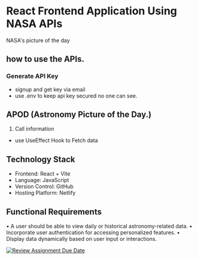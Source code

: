 # React Frontend Application Using NASA APIs

NASA's picture of the day 

## how to use the APIs.

### Generate API Key 
 - signup and get key via email
 - use .env to keep api key secured no one can see.

## APOD  (Astronomy Picture of the Day.)

1. Call information
- use UseEffect Hook to Fetch data

 

## Technology Stack
- Frontend: React + Vite
- Language: JavaScript
- Version Control: GitHub
- Hosting Platform: Netlify

## Functional Requirements

• A user should be able to view daily or historical astronomy-related data.
• Incorporate user authentication for accessing personalized features.
• Display data dynamically based on user input or interactions.



[![Review Assignment Due Date](https://classroom.github.com/assets/deadline-readme-button-24ddc0f5d75046c5622901739e7c5dd533143b0c8e959d652212380cedb1ea36.svg)](https://classroom.github.com/a/V1F4A3D5)